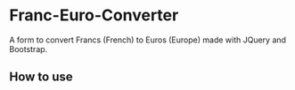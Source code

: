 # Franc-Euro-Converter
A form to convert Francs (French) to Euros (Europe) made with JQuery and Bootstrap.

## How to use

